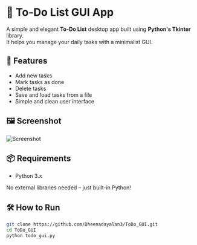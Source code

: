 # 📝 To-Do List GUI App

A simple and elegant **To-Do List** desktop app built using **Python's Tkinter** library.  
It helps you manage your daily tasks with a minimalist GUI.

## 🚀 Features

- Add new tasks
- Mark tasks as done
- Delete tasks
- Save and load tasks from a file
- Simple and clean user interface

## 🖼️ Screenshot

![Screenshot](https://github.com/user-attachments/assets/e8e57a92-30f4-4ac1-a591-c87f0ad20b5e) <!-- Add an actual screenshot image later -->

## 📦 Requirements

- Python 3.x

No external libraries needed – just built-in Python!

## 🛠️ How to Run

```bash
git clone https://github.com/Dheenadayalan3/ToDo_GUI.git
cd ToDo_GUI
python todo_gui.py
